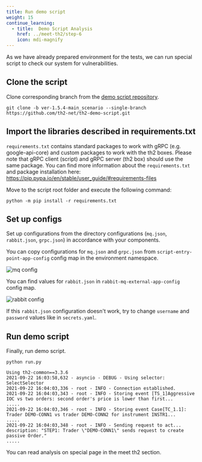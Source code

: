 ```yaml
---
title: Run demo script
weight: 15
continue_learning:
  - title:  Demo Script Analysis
    href: ../meet-th2/step-6
    icon: mdi-magnify
---
```


As we have already prepared environment for the tests, we can run special script to check our system for vulnerabilities.

<!--more-->

## Clone the script

Clone corresponding branch from the [demo script repository](https://github.com/th2-net/th2-demo-script).  

```shell
git clone -b ver-1.5.4-main_scenario --single-branch https://github.com/th2-net/th2-demo-script.git
```

## Import the libraries described in requirements.txt

`requirements.txt` contains standard packages to work with gRPC (e.g. google-api-core) and custom packages to work
with the th2 boxes. Please note that gRPC client (script) and gRPC server (th2 box) should use the same package.
You can find more information about the `requirements.txt` and package installation
here: https://pip.pypa.io/en/stable/user_guide/#requirements-files

Move to the script root folder and execute the following command:

```shell
python -m pip install -r requirements.txt
```

## Set up configs

Set up configurations from the directory configurations (`mq.json`, `rabbit.json`, `grpc.json`) in accordance with your components.

You can copy configurations for `mq.json` and `grpc.json` from `script-entry-point-app-config` config map in the environment namespace. 

![mq config](/img/getting-started/demo-script/db-mq.png)


You can find values for `rabbit.json` in `rabbit-mq-external-app-config` config map.

![rabbit config](/img/getting-started/demo-script/db-rabbitmq.png)


<notice note >

If this `rabbit.json` configuration doesn't work, try to change `username`
and `password` values like in `secrets.yaml`.

</notice >

## Run demo script

Finally, run demo script.

```shell
python run.py
```

```shell[Output]
Using th2-common==3.3.6
2021-09-22 16:03:58,632 - asyncio - DEBUG - Using selector: SelectSelector
2021-09-22 16:04:03,336 - root - INFO - Connection established.
2021-09-22 16:04:03,343 - root - INFO - Storing event [TS_1]Aggressive IOC vs two orders: second order's price is lower than first...
.....
2021-09-22 16:04:03,346 - root - INFO - Storing event Case[TC_1.1]: Trader DEMO-CONN1 vs trader DEMO-CONN2 for instrument INSTR1...
.....
2021-09-22 16:04:03,348 - root - INFO - Sending request to act...
description: "STEP1: Trader \"DEMO-CONN1\" sends request to create passive Order."
.....
```

You can read analysis on special page in the meet th2 section. 
